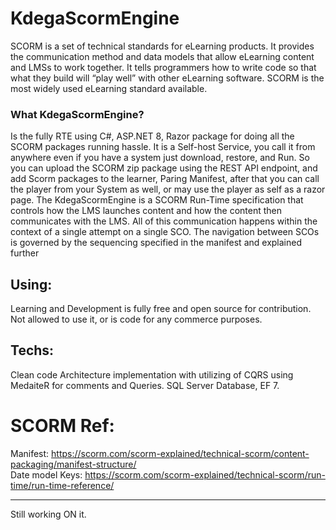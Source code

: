 # KdegaScormEngine
SCORM is a set of technical standards for eLearning products. It provides the communication method and data models that allow eLearning content and LMSs to work together. 
It tells programmers how to write code so that what they build will “play well” with other eLearning software. SCORM is the most widely used eLearning standard available.

### What KdegaScormEngine?
Is the fully RTE using C#, ASP.NET 8, Razor package for doing all the SCORM packages running hassle. It is a Self-host Service, you call it from anywhere even if you have a system just download, restore, and Run. So you can upload the SCORM zip package using the REST API endpoint, and add Scorm packages to the learner, Paring Manifest, after that you can call the player from your System as well, or may use the player as self as a razor page.
The KdegaScormEngine is a SCORM Run-Time specification that controls how the LMS launches content and how the content then communicates with the LMS. All of this communication happens within the context of a single attempt on a single SCO. The navigation between SCOs is governed by the sequencing specified in the manifest and explained further

## Using:
Learning and Development is fully free and open source for contribution.
Not allowed to use it, or is code for any commerce purposes.

## Techs:
Clean code Architecture implementation with utilizing of CQRS using MedaiteR for comments and Queries.
SQL Server Database, EF 7.

# SCORM Ref:
Manifest: https://scorm.com/scorm-explained/technical-scorm/content-packaging/manifest-structure/ \
Date model Keys: https://scorm.com/scorm-explained/technical-scorm/run-time/run-time-reference/


-----
Still working ON it.


